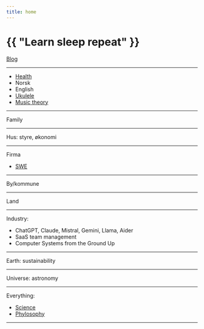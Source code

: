 ```yaml
---
title: home
---
```

# {{ "Learn sleep repeat" }}

[Blog](/pages/blog.html)

---

* [Health](/2024/07/11/yoga.html)
* Norsk
* English
* [Ukulele](/2024/07/12/ukulele.html)
* [Music theory](/2024/11/05/music-theory.html)

---

Family

---

Hus: styre, økonomi

---

Firma
* [SWE](/2024/07/14/development.html)

---

By/kommune

---

Land

---

Industry:
 * ChatGPT, Claude, Mistral, Gemini, Llama, Aider
 * SaaS team management
 * Computer Systems from the Ground Up

---

Earth: sustainability

---

Universe: astronomy

---

Everything:
* [Science](/2024/01/02/science.html)
* [Phylosophy](/2024/01/04/phylosophy.html)


---


